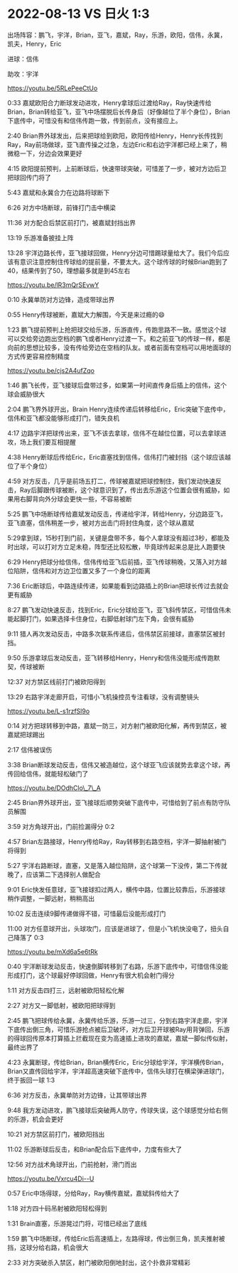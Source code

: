 # 2022-08-13 VS 日火 1:3

出场阵容：鹏飞，宇洋，Brian，亚飞，嘉斌，Ray，乐游，欧阳，信伟，永冀，凯夫，Henry，Eric

进球：信伟

助攻：宇洋

https://youtu.be/5RLePeeCtUo

0:33 嘉斌欧阳合力断球发动进攻，Henry拿球后过渡给Ray，Ray快速传给Brian，Brian转给亚飞，亚飞中场摆脱后长传身后（好像越位了半个身位），Brian下底传中，可惜没有和信伟传跑一致，传到前点，没有接应上。&#x20;

2:40 Brian界外球发出，后来把球给到欧阳，欧阳传给Henry，Henry长传找到Ray，Ray前场做球，亚飞直传操之过急，左边Eric和右边宇洋都已经上来了，稍微稳一下，分边会效果更好&#x20;

4:15 欧阳提前预判，上前断球后，快速带球突破，可惜差了一步，被对方边后卫把球回传门将了&#x20;

5:43 嘉斌和永冀合力在边路将球断下&#x20;

6:26 对方中场断球，前锋打门击中横梁&#x20;

11:36 对方配合后禁区前打门，被嘉斌封挡出界&#x20;

13:19 乐游准备披挂上阵&#x20;

13:28 宇洋边路长传，亚飞接球回做，Henry分边可惜踢球量给大了。我们今后应该有意识注意控制住传球给的提前量，不要太大。这个球传球的时候Brian跑到了40，结果传到了50，理想最多就是到45左右

https://youtu.be/lR3mQrSEvwY

0:10 永冀单防对方边锋，造成带球出界&#x20;

0:55 Henry传球被断，嘉斌大力解围，今天是来过瘾的😄&#x20;

1:23 鹏飞提前预判上抢把球交给乐游，乐游直传，传跑思路不一致。感觉这个球可以交给旁边跑出空档的鹏飞或者Henry过渡一下。和之前亚飞的传球一样，都是向前的思想比较多，没有传给旁边在空档的队友。或者前面有空档可以用地面球的方式传更容易控制精度

https://youtu.be/cjs2A4ufZqo

1:46 鹏飞长传，亚飞接球后盘带过多，如果第一时间直传身后插上的信伟，这个球会威胁很大&#x20;

2:04 鹏飞界外球开出，Brain Henry连续传递后转移给Eric，Eric突破下底传中，信伟和亚飞都没能够形成打门，错失良机&#x20;

4:17 边路宇洋把球传出来，亚飞不该去拿球，信伟不在越位位置，可以去拿球进攻，场上我们要互相提醒&#x20;

4:38 Henry断球后传给Eric，Eric直塞找到信伟，信伟打门被封挡（这个球应该越位了半个身位）&#x20;

4:59 对方反击，几乎是前场五打二，传球被嘉斌把球控制住，我们发动快速反击，Ray后脚跟传球被断，这个球意识到了，传出去乐游这个位置会很有威胁，如果用右脚背向外分球会更快一些，不容易被断&#x20;

5:25 鹏飞中场断球传给嘉斌发动反击，传递给宇洋，转给Henry，分边路亚飞，亚飞直塞，信伟稍差一步，被对方出击门将封住角度，这个球从嘉斌

5:29拿到球，15秒打到门前，关键是盘带不多，每个人拿球没有超过3秒，都能及时出球，可以打对方立足未稳，阵型还比较松散，毕竟球传起来总是比人跑要快&#x20;

6:29 Henry把球分给信伟，信伟传给亚飞后前插，亚飞传球稍晚，又落入对方越位陷阱，信伟和对方边卫位置又多了一个身位的距离&#x20;

7:36 Eric断球后，中路连续传递，如果能看到边路插上的Brian把球长传过去就会更有威胁&#x20;

8:27 鹏飞发动快速反击，找到Eric，Eric分球给亚飞，亚飞斜传禁区，可惜信伟未能起脚打门，如果选择卡住身位，右脚低射球门左下角，会很有威胁&#x20;

9:11 猎人再次发动反击，中路多次联系传递后，信伟禁区前接球，直塞禁区被封挡。&#x20;

9:50 乐游拿球后发动反击，亚飞转移给Henry，Henry和信伟没能形成传跑默契，传球被断&#x20;

12:37 对方禁区线前打门被欧阳得到&#x20;

13:29 右路宇洋走廊开启，可惜小飞机操控员专注看球，没有调整镜头

https://youtu.be/L-s1rzfSl9o

0:14 对方把球转移到中路，嘉斌一防三，对方射门被欧阳化解，再传到禁区，被嘉斌把球踢出&#x20;

2:17 信伟被误伤&#x20;

3:38 Brian断球发动反击，信伟又被造越位，这个球亚飞应该就势去拿这个球，再传回给信伟，就能轻松破门了

https://youtu.be/DOdhClo\_7\_A

2:45 Brian界外球开出，亚飞接球后顺势突破下底传中，可惜给到了前点有防守队员解围&#x20;

3:59 对方角球开出，门前捡漏得分 0:2&#x20;

4:57 Brian左路接球，Henry传给Ray，Ray转移到右路空档，宇洋一脚抽射被门将得到&#x20;

5:27 宇洋右路断球，直塞，又是落入越位陷阱，这个球第一下没传，第二下传就晚了，应该第二下选择别人做配合&#x20;

9:01 Eric快发任意球，亚飞接球扣过两人，横传中路，位置比较靠后，乐游接球稍作调整，一脚远射，稍稍高出&#x20;

10:02 反击连续9脚传递做得不错，可惜最后没能形成打门&#x20;

11:00 对方任意球开出，头球攻门，应该是进球了，但是小飞机快没电了，扭头自己降落了 0:3

https://youtu.be/mXd6a5e6tRk

0:40 宇洋断球发动反击，快速倒脚转移到了右路，乐游下底传中，可惜信伟没能形成打门，这个球最好停球回做，Henry有很大机会射门得分&#x20;

1:11 对方反击四打三，远射被欧阳轻松化解&#x20;

2:27 对方又一脚低射，被欧阳把球得到&#x20;

2:45 鹏飞把球传给永冀，永冀传给乐游，乐游一过三，分到右路宇洋走廊，宇洋下底传出倒三角，可惜乐游抢点被后卫破坏，对方后卫开球被Ray用背弹回，乐游的得球回传原本打算插上拦截现在变为高速插上进攻的嘉斌，嘉斌一脚似传似射，最终出界了&#x20;

4:23 永冀断球，传给Brian，Brian横传Eric，Eric分球给宇洋，宇洋横传Brian，Brian又直传回给宇洋，宇洋超高速突破下底传中，信伟头球打在横梁弹进球门，终于扳回一球 1:3&#x20;

6:36 对方反击，永冀单防对方边锋，让其带球出界&#x20;

9:48 我方发动进攻，鹏飞接球后突破两人防守，传球失误，这个球感觉分给右侧的乐游，机会会更好&#x20;

10:21 对方禁区前打门，被欧阳挡出&#x20;

11:02 乐游断球后反击，和Brian配合后下底传中，力度有些大了&#x20;

12:56 对方战术角球开出，门前抢射，滑门而出

https://youtu.be/Vxrcu4Di--U

0:57 Eric中场得球，分给Ray，Ray横传嘉斌，嘉斌斜传给大了&#x20;

1:18 对方四十码吊射被欧阳轻松得到&#x20;

1:31 Brain直塞，乐游晃过门将，可惜已经出了底线&#x20;

1:59 鹏飞中场断球，传给Eric后高速插上，左路得球，传出倒三角，凯夫推射被挡，这球分给右路，机会很大&#x20;

2:33 对方突破杀入禁区，射门被欧阳倒地封出，这个扑救非常精彩

